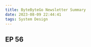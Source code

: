 ```yaml
---
title: ByteByteGo Newsletter Summary
date: 2023-08-09 22:44:41
tags: System Design
---
```


## EP 56

